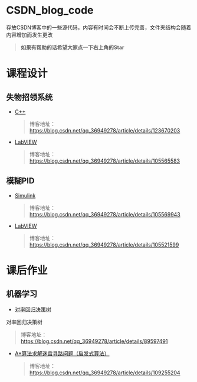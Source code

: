 # CSDN_blog_code
存放CSDN博客中的一些源代码，内容有时间会不断上传完善，文件夹结构会随着内容增加而发生更改

> **如果有帮助的话希望大家点一下右上角的Star**
# 课程设计
## 失物招领系统
- [C++](课程设计/失物招领系统/C++)
  > 博客地址：https://blog.csdn.net/qq_36949278/article/details/123670203
 
- [LabVIEW](课程设计/失物招领系统/LabVIEW)
  > 博客地址：https://blog.csdn.net/qq_36949278/article/details/105565583

## 模糊PID
- [Simulink](课程设计/模糊PID控制/Simulink)
  > 博客地址：https://blog.csdn.net/qq_36949278/article/details/105569943

- [LabVIEW](课程设计/模糊PID控制/LabVIEW)
  > 博客地址：https://blog.csdn.net/qq_36949278/article/details/105521599

# 课后作业
## 机器学习
- [对率回归决策树](课后作业/机器学习/对率回归决策树)
<div align="center>
<img src="./课后作业/机器学习/对率回归决策树/tree.png" width= "400" />
<p>对率回归决策树</p>
</div>

  > 博客地址：https://blog.csdn.net/qq_36949278/article/details/89597491
  

- [A\*算法求解迷宫寻路问题（启发式算法）](课后作业/机器学习/A\*算法迷宫寻路)
  > 博客地址：https://blog.csdn.net/qq_36949278/article/details/109255204
